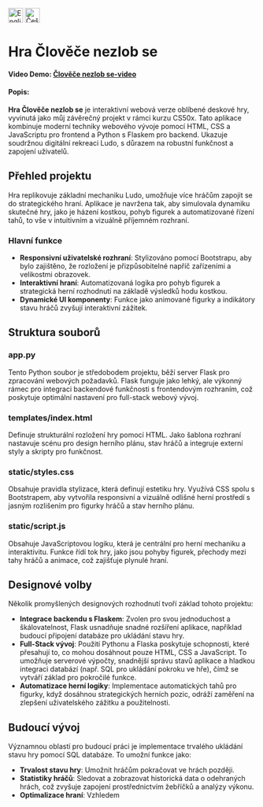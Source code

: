 <a href="README.md"><img src="https://em-content.zobj.net/thumbs/120/twitter/322/flag-united-kingdom_1f1ec-1f1e7.png" alt="English" width="30"/></a>
<a href="README.cs.md"><img src="https://em-content.zobj.net/thumbs/120/twitter/322/flag-czechia_1f1e8-1f1ff.png" alt="Čeština" width="30"/></a>
# Hra Člověče nezlob se

#### Video Demo: [Člověče nezlob se-video](https://youtu.be/VCyraBtktCQ)

#### Popis:
**Hra Člověče nezlob se** je interaktivní webová verze oblíbené deskové hry, vyvinutá jako můj závěrečný projekt v rámci kurzu CS50x. Tato aplikace kombinuje moderní techniky webového vývoje pomocí HTML, CSS a JavaScriptu pro frontend a Python s Flaskem pro backend. Ukazuje soudržnou digitální rekreaci Ludo, s důrazem na robustní funkčnost a zapojení uživatelů.

## Přehled projektu

Hra replikovuje základní mechaniku Ludo, umožňuje více hráčům zapojit se do strategického hraní. Aplikace je navržena tak, aby simulovala dynamiku skutečné hry, jako je házení kostkou, pohyb figurek a automatizované řízení tahů, to vše v intuitivním a vizuálně příjemném rozhraní.

### Hlavní funkce

- **Responsivní uživatelské rozhraní**: Stylizováno pomocí Bootstrapu, aby bylo zajištěno, že rozložení je přizpůsobitelné napříč zařízeními a velikostmi obrazovek.
- **Interaktivní hraní**: Automatizovaná logika pro pohyb figurek a strategická herní rozhodnutí na základě výsledků hodu kostkou.
- **Dynamické UI komponenty**: Funkce jako animované figurky a indikátory stavu hráčů zvyšují interaktivní zážitek.

## Struktura souborů
### app.py

Tento Python soubor je středobodem projektu, běží server Flask pro zpracování webových požadavků. Flask funguje jako lehký, ale výkonný rámec pro integraci backendové funkčnosti s frontendovým rozhraním, což poskytuje optimální nastavení pro full-stack webový vývoj.

### templates/index.html

Definuje strukturální rozložení hry pomocí HTML. Jako šablona rozhraní nastavuje scénu pro design herního plánu, stav hráčů a integruje externí styly a skripty pro funkčnost.

### static/styles.css

Obsahuje pravidla stylizace, která definují estetiku hry. Využívá CSS spolu s Bootstrapem, aby vytvořila responsivní a vizuálně odlišné herní prostředí s jasným rozlišením pro figurky hráčů a stav herního plánu.

### static/script.js

Obsahuje JavaScriptovou logiku, která je centrální pro herní mechaniku a interaktivitu. Funkce řídí tok hry, jako jsou pohyby figurek, přechody mezi tahy hráčů a animace, což zajišťuje plynulé hraní.

## Designové volby

Několik promyšlených designových rozhodnutí tvoří základ tohoto projektu:

- **Integrace backendu s Flaskem**: Zvolen pro svou jednoduchost a škálovatelnost, Flask usnadňuje snadné rozšíření aplikace, například budoucí připojení databáze pro ukládání stavu hry.
- **Full-Stack vývoj**: Použití Pythonu a Flaska poskytuje schopnosti, které přesahují to, co mohou dosáhnout pouze HTML, CSS a JavaScript. To umožňuje serverové výpočty, snadnější správu stavů aplikace a hladkou integraci databází (např. SQL pro ukládání pokroku ve hře), čímž se vytváří základ pro pokročilé funkce.
- **Automatizace herní logiky**: Implementace automatických tahů pro figurky, když dosáhnou strategických herních pozic, odráží zaměření na zlepšení uživatelského zážitku a použitelnosti.

## Budoucí vývoj

Významnou oblastí pro budoucí práci je implementace trvalého ukládání stavu hry pomocí SQL databáze. To umožní funkce jako:
- **Trvalost stavu hry**: Umožnit hráčům pokračovat ve hrách později.
- **Statistiky hráčů**: Sledovat a zobrazovat historická data o odehraných hrách, což zvyšuje zapojení prostřednictvím žebříčků a analýzy výkonu.
- **Optimalizace hraní**: Vzhledem
